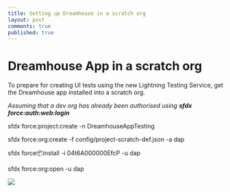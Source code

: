 ```yaml
---
title: Setting up Dreamhouse in a scratch org
layout: post
comments: true
published: true
---
```


# Dreamhouse App in a scratch org

To prepare for creating UI tests using the new Lightning Testing Service, get the Dreamhouse app installed into a scratch org.

_Assuming that a dev org has already been authorised using **sfdx force:auth:web:login**_

sfdx force:project:create -n DreamhouseAppTesting

sfdx force:org:create -f config/project-scratch-def.json -a dap

sfdx force:package:install -i 04t6A000000EfcP  -u dap

sfdx force:org:open -u dap


<img src="{{ site.url }}/assets/gifs/dreamhouse-app-via-sfdx.gif" />
